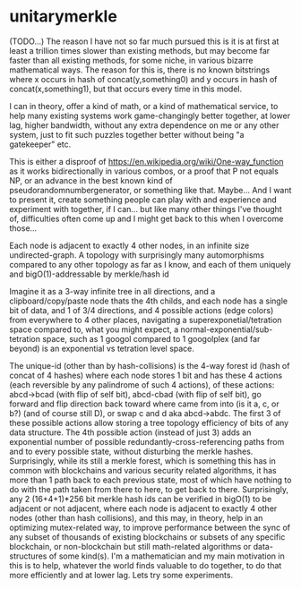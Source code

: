 # unitarymerkle
(TODO...) The reason I have not so far much pursued this is it is at first at least a trillion times slower than existing methods, but may become far faster than all existing methods, for some niche, in various bizarre mathematical ways. The reason for this is, there is no known bitstrings where x occurs in hash of concat(y,something0) and y occurs in hash of concat(x,something1), but that occurs every time in this model.

I can in theory, offer a kind of math, or a kind of mathematical service, to help many existing systems work game-changingly better together, at lower lag, higher bandwidth, without any extra dependence on me or any other system, just to fit such puzzles together better without being "a gatekeeper" etc.

This is either a disproof of https://en.wikipedia.org/wiki/One-way_function as it works bidirectionally in various combos, or a proof that P not equals NP, or an advance in the best known kind of pseudorandomnumbergenerator, or something like that. Maybe... And I want to present it, create something people can play with and experience and experiment with together, if I can... but like many other things I've thought of, difficulties often come up and I might get back to this when I overcome those...

Each node is adjacent to exactly 4 other nodes, in an infinite size undirected-graph. A topology with surprisingly many automorphisms compared to any other topology as far as I know, and each of them uniquely and bigO(1)-addressable by merkle/hash id

Imagine it as a 3-way infinite tree in all directions, and a clipboard/copy/paste node thats the 4th childs, and each node has a single bit of data, and 1 of 3/4 directions, and  4 possible actions (edge colors) from everywhere to 4 other places, navigating a superexponetial/tetration space compared to, what you might expect, a normal-exponential/sub-tetration space, such as 1 googol compared to 1 googolplex (and far beyond) is an exponential vs tetration level space.

The unique-id (other than by hash-collisions) is the 4-way forest id (hash of concat of 4 hashes) where each node stores 1 bit and has these 4 actions (each reversible by any palindrome of such 4 actions), of these actions: abcd->bcad (with flip of self bit), abcd-cbad (with flip of self bit), go forward and flip direction back toward where came from into  (is it a, c, or b?) (and of course still D), or swap c and d aka abcd->abdc. The first 3 of these possible actions allow storing a tree topology efficiency of bits of any data structure. The 4th possible action (instead of just 3) adds an exponential number of possible redundantly-cross-referencing paths from and to every possible state, without disturbing the merkle hashes. Surprisingly, while its still a merkle forest, which is something this has in common with blockchains and various security related algorithms, it has more than 1 path back to each previous state, most of which have nothing to do with the path taken from there to here, to get back to there. Surprisingly, any 2 (16+4+1)*256 bit merkle hash ids can be verified in bigO(1) to be adjacent or not adjacent, where each node is adjacent to exactly 4 other nodes (other than hash collisions), and this may, in theory, help in an optimizing mutex-related way, to improve performance between the sync of any subset of thousands of existing blockchains or subsets of any specific blockchain, or non-blockchain but still math-related algorithms or data-structures of some kind(s). I'm a mathematician and my main motivation in this is to help, whatever the world finds valuable to do together, to do that more efficiently and at lower lag. Lets try some experiments.
